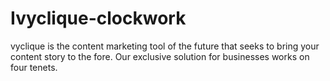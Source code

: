 # Ivyclique-clockwork
vyclique is the content marketing tool of the future that seeks to bring your content story to the fore. Our exclusive solution for businesses works on four tenets.
